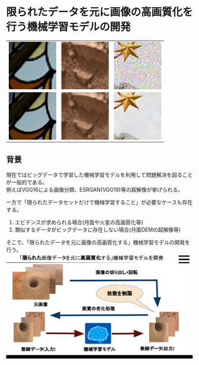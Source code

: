 # 限られたデータを元に画像の高画質化を行う機械学習モデルの開発
||||
|---|---|---|
|![](https://github.com/jSm449g4d/Research/blob/master/assets/t22.png)|![](https://github.com/jSm449g4d/Research/blob/master/assets/t31.png)|![](https://github.com/jSm449g4d/Research/blob/master/assets/t182.png)|
|![](https://github.com/jSm449g4d/Research/blob/master/assets/p22.png)|![](https://github.com/jSm449g4d/Research/blob/master/assets/p31.png)|![](https://github.com/jSm449g4d/Research/blob/master/assets/p182.png)|
## 背景
現在ではビッグデータで学習した機械学習モデルを利用して問題解決を図ることが一般的である。  
例えばVGG16による画像分類、ESRGAN(VGG19)等の超解像が挙げられる。  

一方で「限られたデータセットだけで機械学習すること」が必要なケースも存在する。  
1. エビデンスが求められる場合(月面や火星の高画質化等)  
2. 類似するデータがビッグデータに存在しない場合(月面DEMの超解像等)  

そこで、「限られたデータを元に画像の高画質化する」機械学習モデルの開発を行う。  
![](https://github.com/jSm449g4d/Research/blob/master/assets/selfteaching.png)
